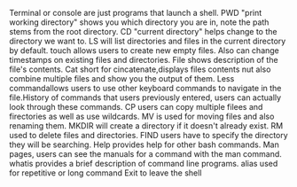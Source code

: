 Terminal or console are just programs that launch a shell. PWD "print working directory" shows you which directory you are in, note the path stems from the root directory. CD "current directory" helps change to the directory we want to. LS will list directories and files in the current directory by default. touch allows users to create new empty files. Also can change timestamps on existing files and directories. File shows description of the file's contents. Cat short for cincatenate,displays files contents nut also combine multiple files and show you the output of them. Less commandallows users to use other keyboard commands to navigate in the file.History of commands that users previously entered, users can actually look through these commands. CP users can copy multiple filees and firectories as well as use wildcards. MV is used for moving files and also renaming them. MKDIR will create a directory if it doesn't already exist. RM used to delete files and directories. FIND users have to specify the directory they will be searching. Help provides help for other bash commands. Man pages, users can see the manuals for a command with the man command. whatis provides a brief description of command line programs. alias used for repetitive or long command Exit to leave the shell
